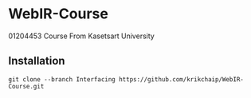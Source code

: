 # WebIR-Course
01204453 Course From Kasetsart University

## Installation
    git clone --branch Interfacing https://github.com/krikchaip/WebIR-Course.git